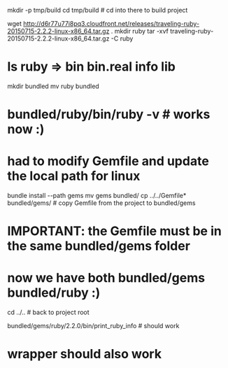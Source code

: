 mkdir -p tmp/build
cd tmp/build # cd into there to build project

wget http://d6r77u77i8pq3.cloudfront.net/releases/traveling-ruby-20150715-2.2.2-linux-x86_64.tar.gz .
mkdir ruby
tar -xvf traveling-ruby-20150715-2.2.2-linux-x86_64.tar.gz -C ruby
# ls ruby => bin  bin.real  info  lib

mkdir bundled
mv ruby bundled

# bundled/ruby/bin/ruby -v # works now :)

# had to modify Gemfile and update the local path for linux
bundle install --path gems
mv gems bundled/
cp ../../Gemfile* bundled/gems/ # copy Gemfile from the project to bundled/gems
# IMPORTANT: the Gemfile must be in the same bundled/gems folder

# now we have both bundled/gems bundled/ruby :)


cd ../.. # back to project root

bundled/gems/ruby/2.2.0/bin/print_ruby_info # should work
# wrapper should also work

